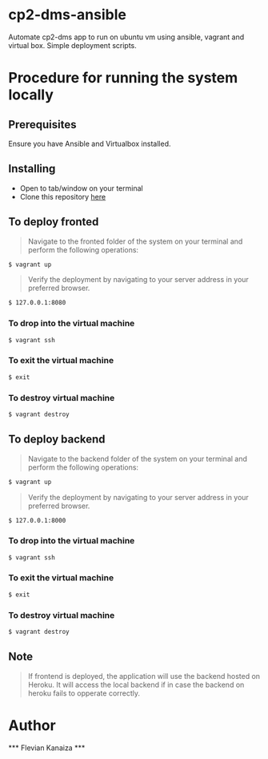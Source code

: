 # cp2-dms-ansible
Automate cp2-dms app to run on ubuntu vm using ansible, vagrant and virtual box.
Simple deployment scripts.

# Procedure for running the system locally
## Prerequisites
Ensure you have Ansible and Virtualbox installed.

## Installing
* Open to tab/window on your terminal
* Clone this repository [here](https://github.com/FlevianK/cp2-dms-ansible.git)

## To deploy fronted
> Navigate to the fronted folder of the system on your terminal and perform the following operations:
```sh
$ vagrant up
```

> Verify the deployment by navigating to your server address in your preferred browser.
```sh 
$ 127.0.0.1:8080
```
### To drop into the virtual machine
```sh
$ vagrant ssh
```
### To exit the virtual machine
```sh
$ exit
```
### To destroy virtual machine
```sh
$ vagrant destroy
```
## To deploy backend
> Navigate to the backend folder of the system on your terminal and perform the following operations:
```sh
$ vagrant up
```

> Verify the deployment by navigating to your server address in your preferred browser.
```sh 
$ 127.0.0.1:8000
```
### To drop into the virtual machine
```sh
$ vagrant ssh
```
### To exit the virtual machine
```sh
$ exit
```
### To destroy virtual machine
```sh
$ vagrant destroy
```
## Note
> If frontend is deployed, the application will use the backend hosted on Heroku. It will access the local backend if in case the backend on heroku fails to opperate correctly.
# Author
*** Flevian Kanaiza ***